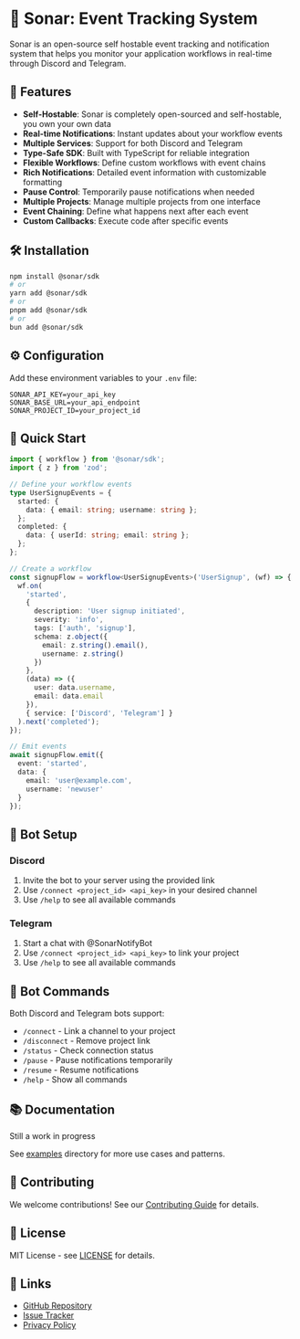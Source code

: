 # 🚀 Sonar: Event Tracking System

Sonar is an open-source self hostable event tracking and notification system that helps you monitor your application workflows in real-time through Discord and Telegram.

## 🌟 Features

- **Self-Hostable**: Sonar is completely open-sourced and self-hostable, you own your own data
- **Real-time Notifications**: Instant updates about your workflow events
- **Multiple Services**: Support for both Discord and Telegram
- **Type-Safe SDK**: Built with TypeScript for reliable integration
- **Flexible Workflows**: Define custom workflows with event chains
- **Rich Notifications**: Detailed event information with customizable formatting
- **Pause Control**: Temporarily pause notifications when needed
- **Multiple Projects**: Manage multiple projects from one interface
- **Event Chaining**: Define what happens next after each event
- **Custom Callbacks**: Execute code after specific events

## 🛠️ Installation

```bash
npm install @sonar/sdk
# or
yarn add @sonar/sdk
# or
pnpm add @sonar/sdk
# or
bun add @sonar/sdk
```

## ⚙️ Configuration

Add these environment variables to your `.env` file:

```env
SONAR_API_KEY=your_api_key
SONAR_BASE_URL=your_api_endpoint
SONAR_PROJECT_ID=your_project_id
```

## 🚀 Quick Start

```typescript
import { workflow } from '@sonar/sdk';
import { z } from 'zod';

// Define your workflow events
type UserSignupEvents = {
  started: {
    data: { email: string; username: string };
  };
  completed: {
    data: { userId: string; email: string };
  };
};

// Create a workflow
const signupFlow = workflow<UserSignupEvents>('UserSignup', (wf) => {
  wf.on(
    'started',
    {
      description: 'User signup initiated',
      severity: 'info',
      tags: ['auth', 'signup'],
      schema: z.object({ 
        email: z.string().email(),
        username: z.string() 
      })
    },
    (data) => ({
      user: data.username,
      email: data.email
    }),
    { service: ['Discord', 'Telegram'] }
  ).next('completed');
});

// Emit events
await signupFlow.emit({
  event: 'started',
  data: {
    email: 'user@example.com',
    username: 'newuser'
  }
});
```

## 📱 Bot Setup

### Discord
1. Invite the bot to your server using the provided link
2. Use `/connect <project_id> <api_key>` in your desired channel
3. Use `/help` to see all available commands

### Telegram
1. Start a chat with @SonarNotifyBot
2. Use `/connect <project_id> <api_key>` to link your project
3. Use `/help` to see all available commands

## 🤖 Bot Commands

Both Discord and Telegram bots support:
- `/connect` - Link a channel to your project
- `/disconnect` - Remove project link
- `/status` - Check connection status
- `/pause` - Pause notifications temporarily
- `/resume` - Resume notifications
- `/help` - Show all commands

## 📚 Documentation

Still a work in progress

See [examples](./usage) directory for more use cases and patterns.

## 🤝 Contributing

We welcome contributions! See our [Contributing Guide](CONTRIBUTING.md) for details.

## 📄 License

MIT License - see [LICENSE](LICENSE) for details.

## 🔗 Links

- [GitHub Repository](https://github.com/Bethel-nz/sonar)
- [Issue Tracker](https://github.com/Bethel-nz/sonar/issues)
- [Privacy Policy](privacy-policy.md)
